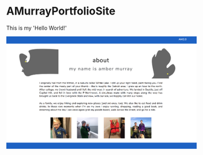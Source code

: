 # AMurrayPortfolioSite 
This is my 'Hello World!'

<a href="https://ambermurray.github.io/AMurrayPortfolioSite/">
    <img src="./Screen Shot 2017-06-13 at 3.10.55 PM.png">
</a>
